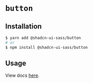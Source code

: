 # `button`

## Installation

```sh
$ yarn add @shadcn-ui-sass/button
# or
$ npm install @shadcn-ui-sass/button
```

## Usage

View docs [here](https://shadcn-ui-sass.com/docs/components/button).
